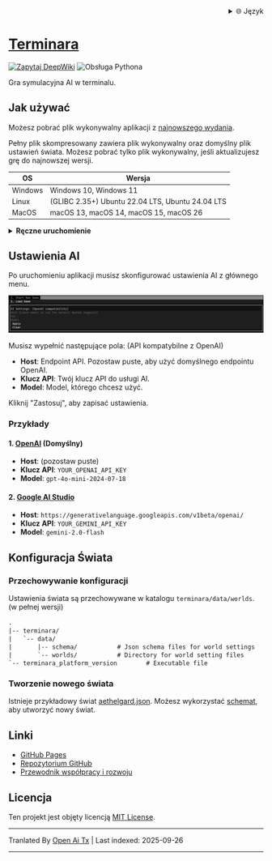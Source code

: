 
<div align="right">
  <details>
    <summary >🌐 Język</summary>
    <div>
      <div align="center">
        <a href="https://openaitx.github.io/view.html?user=luyiourwong&project=Terminara&lang=en">English</a>
        | <a href="https://openaitx.github.io/view.html?user=luyiourwong&project=Terminara&lang=zh-CN">简体中文</a>
        | <a href="https://openaitx.github.io/view.html?user=luyiourwong&project=Terminara&lang=zh-TW">繁體中文</a>
        | <a href="https://openaitx.github.io/view.html?user=luyiourwong&project=Terminara&lang=ja">日本語</a>
        | <a href="https://openaitx.github.io/view.html?user=luyiourwong&project=Terminara&lang=ko">한국어</a>
        | <a href="https://openaitx.github.io/view.html?user=luyiourwong&project=Terminara&lang=hi">हिन्दी</a>
        | <a href="https://openaitx.github.io/view.html?user=luyiourwong&project=Terminara&lang=th">ไทย</a>
        | <a href="https://openaitx.github.io/view.html?user=luyiourwong&project=Terminara&lang=fr">Français</a>
        | <a href="https://openaitx.github.io/view.html?user=luyiourwong&project=Terminara&lang=de">Deutsch</a>
        | <a href="https://openaitx.github.io/view.html?user=luyiourwong&project=Terminara&lang=es">Español</a>
        | <a href="https://openaitx.github.io/view.html?user=luyiourwong&project=Terminara&lang=it">Italiano</a>
        | <a href="https://openaitx.github.io/view.html?user=luyiourwong&project=Terminara&lang=ru">Русский</a>
        | <a href="https://openaitx.github.io/view.html?user=luyiourwong&project=Terminara&lang=pt">Português</a>
        | <a href="https://openaitx.github.io/view.html?user=luyiourwong&project=Terminara&lang=nl">Nederlands</a>
        | <a href="https://openaitx.github.io/view.html?user=luyiourwong&project=Terminara&lang=pl">Polski</a>
        | <a href="https://openaitx.github.io/view.html?user=luyiourwong&project=Terminara&lang=ar">العربية</a>
        | <a href="https://openaitx.github.io/view.html?user=luyiourwong&project=Terminara&lang=fa">فارسی</a>
        | <a href="https://openaitx.github.io/view.html?user=luyiourwong&project=Terminara&lang=tr">Türkçe</a>
        | <a href="https://openaitx.github.io/view.html?user=luyiourwong&project=Terminara&lang=vi">Tiếng Việt</a>
        | <a href="https://openaitx.github.io/view.html?user=luyiourwong&project=Terminara&lang=id">Bahasa Indonesia</a>
        | <a href="https://openaitx.github.io/view.html?user=luyiourwong&project=Terminara&lang=as">অসমীয়া</
      </div>
    </div>
  </details>

</div>

# Terminara

[![Zapytaj DeepWiki](https://deepwiki.com/badge.svg)](https://deepwiki.com/luyiourwong/Terminara)
![Obsługa Pythona](https://img.shields.io/badge/Python-3.10%20%7C%203.11%20%7C%203.12%20%7C%203.13-niebieski)

Gra symulacyjna AI w terminalu.

## Jak używać

Możesz pobrać plik wykonywalny aplikacji z [najnowszego wydania](https://github.com/luyiourwong/Terminara/releases/latest).

Pełny plik skompresowany zawiera plik wykonywalny oraz domyślny plik ustawień świata. Możesz pobrać tylko plik wykonywalny, jeśli aktualizujesz grę do najnowszej wersji.

| OS      | Wersja                                              |
|---------|-----------------------------------------------------|
| Windows | Windows 10, Windows 11                              |
| Linux   | (GLIBC 2.35+) Ubuntu 22.04 LTS, Ubuntu 24.04 LTS    |
| MacOS   | macOS 13, macOS 14, macOS 15, macOS 26              |

<details>
<summary><strong>Ręczne uruchomienie</strong></summary>

### Instalacja

1.  **Sklonuj repozytorium:**
    ```bash
    git clone https://github.com/luyiourwong/Terminara
    cd Terminara
    ```

2.  **Utwórz środowisko wirtualne:**
    ```bash
    python -m venv .venv
    source .venv/bin/activate
    ```
    Na systemie Windows użyj `.venv\Scripts\activate`

3.  **Zainstaluj zależności:**
    ```bash
    pip install -e .
    ```

### Metoda uruchomienia 1: Użycie zainstalowanej komendy (Zalecane)
Po instalacji uruchom grę za pomocą:
```bash
terminara
```

### Metoda uruchamiania 2: Bezpośrednie wykonanie
Sposób wieloplatformowy
```bash
python -m terminara.main
```
or
```bash
python terminara/main.py
```
Na Windows użyj `terminara\main.py`

aby uzyskać więcej informacji, zobacz [Przewodnik Współtworzenia i Rozwoju](https://raw.githubusercontent.com/luyiourwong/Terminara/main/CONTRIBUTING.md).
</details>

## Ustawienia AI

Po uruchomieniu aplikacji musisz skonfigurować ustawienia AI z głównego menu.

![Ustawienia AI](https://raw.githubusercontent.com/luyiourwong/Terminara/main/docs/assets/ai_settings.png)

Musisz wypełnić następujące pola: (API kompatybilne z OpenAI)
- **Host**: Endpoint API. Pozostaw puste, aby użyć domyślnego endpointu OpenAI.
- **Klucz API**: Twój klucz API do usługi AI.
- **Model**: Model, którego chcesz użyć.

Kliknij "Zastosuj", aby zapisać ustawienia.

### Przykłady

#### 1. [OpenAI](https://platform.openai.com/) (Domyślny)
- **Host**: (pozostaw puste)
- **Klucz API**: `YOUR_OPENAI_API_KEY`
- **Model**: `gpt-4o-mini-2024-07-18`

#### 2. [Google AI Studio](http://aistudio.google.com/)
- **Host**: `https://generativelanguage.googleapis.com/v1beta/openai/`
- **Klucz API**: `YOUR_GEMINI_API_KEY`
- **Model**: `gemini-2.0-flash`

## Konfiguracja Świata

### Przechowywanie konfiguracji
Ustawienia świata są przechowywane w katalogu `terminara/data/worlds`. (w pełnej wersji)
```
.
|-- terminara/
|   `-- data/
|       |-- schema/           # Json schema files for world settings
|       `-- worlds/           # Directory for world setting files
`-- terminara_platform_version        # Executable file
```

### Tworzenie nowego świata
Istnieje przykładowy świat [aethelgard.json](https://raw.githubusercontent.com/luyiourwong/Terminara/main/terminara/data/worlds/aethelgard.json). Możesz wykorzystać [schemat](https://raw.githubusercontent.com/luyiourwong/Terminara/main/terminara/data/schema/world_schema.json), aby utworzyć nowy świat.

## Linki

- [GitHub Pages](https://luyiourwong.github.io/Terminara)
- [Repozytorium GitHub](https://github.com/luyiourwong/Terminara)
- [Przewodnik współpracy i rozwoju](https://raw.githubusercontent.com/luyiourwong/Terminara/main/CONTRIBUTING.md)

## Licencja

Ten projekt jest objęty licencją [MIT License](LICENSE).



---


Tranlated By [Open Ai Tx](https://github.com/OpenAiTx/OpenAiTx) | Last indexed: 2025-09-26


---